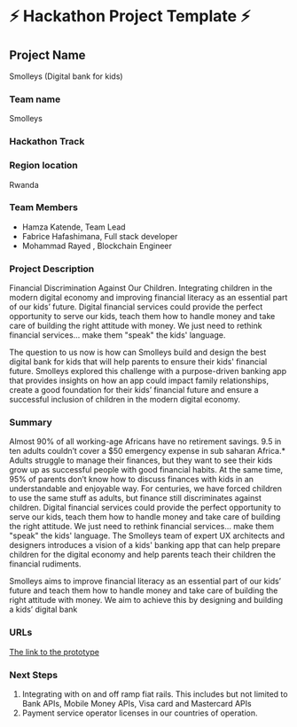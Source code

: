 
# ⚡ Hackathon Project Template ⚡

## Project Name
Smolleys (Digital bank for kids)
### Team name
Smolleys
### Hackathon Track

### Region location
Rwanda
### Team Members
- Hamza Katende, Team Lead
- Fabrice Hafashimana, Full stack developer
- Mohammad Rayed , Blockchain Engineer

### Project Description
Financial Discrimination Against Our Children. Integrating children in the modern digital economy and improving financial literacy as an essential part of our kids’ future.  Digital financial services could provide the perfect opportunity to serve our kids, teach them how to handle money and take care of building the right attitude with money.
We just need to rethink financial services... make them "speak" the kids' language.

The question to us now is how can Smolleys build and design the best digital bank for kids that will help parents to ensure their kids' financial future.
Smolleys explored this challenge with a purpose-driven banking app that provides insights on how an app could impact family relationships, create a good foundation for their kids’ financial future and ensure a successful inclusion of children in the modern digital economy.

### Summary
Almost 90% of all working-age Africans have no retirement savings. 9.5 in ten adults couldn’t cover a $50 emergency expense in sub  saharan Africa.* Adults struggle to manage their finances, but they want to see their kids grow up as successful people with good financial habits.
At the same time, 95% of parents don’t know how to discuss finances with kids in an understandable and enjoyable way.
For centuries, we have forced children to use the same stuff as adults, but finance still discriminates against children. Digital financial services could provide the perfect opportunity to serve our kids, teach them how to handle money and take care of building the right attitude.
We just need to rethink financial services... make them "speak" the kids' language.
The Smolleys team of expert UX architects and designers introduces a vision of a kids' banking app that can help prepare children for the digital economy and help parents teach their children the financial rudiments.

Smolleys aims to improve financial literacy as an essential part of our kids’ future and teach them how to handle money and take care of building the right attitude with money. We aim to achieve this by designing and building a kids’ digital bank

### URLs
[The link to the prototype](https://drive.google.com/file/d/1OPX1TeNg8GTUsoee_1LBhzrl4-8CVTK1/view?usp=sharing)


### Next Steps
1. Integrating with on and off ramp fiat rails. This includes but not limited to Bank APIs, Mobile Money APIs, Visa card and Mastercard APIs 
2. Payment service operator licenses in our countries of operation.

